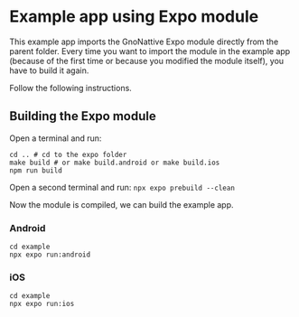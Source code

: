 # Example app using Expo module

This example app imports the GnoNattive Expo module directly from the parent
folder. Every time you want to import the module in the example app (because of
the first time or because you modified the module itself), you have to build it
again.

Follow the following instructions.

## Building the Expo module

Open a terminal and run:

```
cd .. # cd to the expo folder
make build # or make build.android or make build.ios
npm run build
```

Open a second terminal and run: `npx expo prebuild --clean`

Now the module is compiled, we can build the example app.

### Android

```
cd example
npx expo run:android
```

### iOS

```
cd example
npx expo run:ios
```
